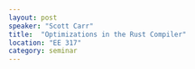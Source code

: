 ```yaml
---
layout: post
speaker: "Scott Carr"
title:  "Optimizations in the Rust Compiler"
location: "EE 317"
category: seminar
---
```

